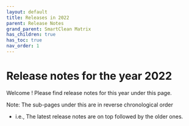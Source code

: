 ```yaml
---
layout: default
title: Releases in 2022
parent: Release Notes
grand_parent: SmartClean Matrix
has_children: true
has_toc: true
nav_order: 1
---
```


# Release notes for the year 2022

Welcome !
Please find release notes for this year under this page.

Note: The sub-pages under this are in reverse chronological order
- i.e., The latest release notes are on top followed by the older ones.    
